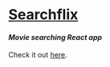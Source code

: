 # [Searchflix](https://tauster.github.io/searchflix/)
#### _Movie searching React app_

Check it out [here](https://tauster.github.io/searchflix/).
